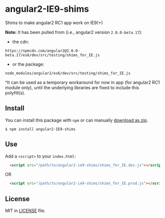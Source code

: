 angular2-IE9-shims
==================

Shims to make angular2 RC1 app work on IE9(+)

**Note:** It has been pulled from (i.e., angular2 version `2.0.0-beta.17`): 

- the cdn:

`https://npmcdn.com/angular2@2.0.0-beta.17/es6/dev/src/testing/shims_for_IE.js`

- or the package:

`node_modules/angular2/es6/dev/src/testing/shims_for_IE.js`

^It can be used as a temporary workaround for now in app (for angular2 RC1 module only), until the underlying libraries are fixed to include this polyfill(s).


## Install

You can install this package with `npm` or can manually [download as zip](https://github.com/narainsagar/angular2-ie9-shims/archive/master.zip).

```
$ npm install angular2-IE9-shims
```

## Use

Add a `<script>` to your `index.html`:

```html
  <script src="/path/to/angular2-ie9-shims/shims_for_IE.dev.js"></script>
```
OR

```html
  <script src="/path/to/angular2-ie9-shims/shims_for_IE.prod.js"></script>
```

## License

MIT in [LICENSE](/LICENSE) file.
